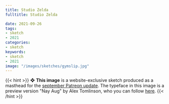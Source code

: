 ```yaml
---
title: Studio Zelda
fulltitle: Studio Zelda

date: 2021-09-26
tags:
- sketch
- 2021
categories:
- sketch
keywords:
- sketch
- 2021
image: "/images/sketches/gymslip.jpg"
---
```


{{< hint >}}
❖ **This image** is a website-exclusive sketch produced as a masthead for the [september Patreon update](https://www.patreon.com/posts/56631873). The typeface in this image is a preview version "Nay Aug" by Alex Tomlinson, who you can follow [here](https://twitter.com/hootalex).
{{< /hint >}}
